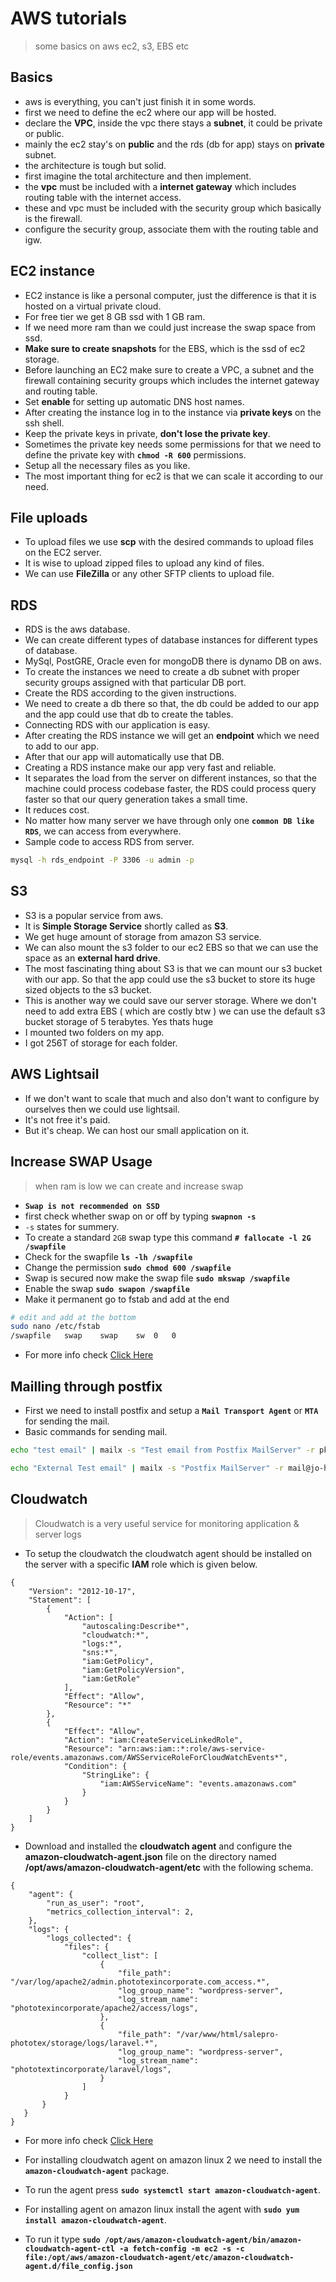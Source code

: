 # AWS tutorials

> some basics on aws ec2, s3, EBS etc

## Basics

- aws is everything, you can't just finish it in some words.
- first we need to define the ec2 where our app will be hosted.
- declare the **VPC**, inside the vpc there stays a **subnet**, it could be private or public.
- mainly the ec2 stay's on **public** and the rds (db for app) stays on **private** subnet.
- the architecture is tough but solid.
- first imagine the total architecture and then implement.
- the **vpc** must be included with a **internet gateway** which includes routing table with the internet access.
- these and vpc must be included with the security group which basically is the firewall.
- configure the security group, associate them with the routing table and igw.

## EC2 instance

- EC2 instance is like a personal computer, just the difference is that it is hosted on a virtual private cloud.
- For free tier we get 8 GB ssd with 1 GB ram.
- If we need more ram than we could just increase the swap space from ssd.
- **Make sure to create snapshots** for the EBS, which is the ssd of ec2 storage.
- Before launching an EC2 make sure to create a VPC, a subnet and the firewall containing security groups which includes the internet gateway and routing table.
- Set **enable** for setting up automatic DNS host names.
- After creating the instance log in to the instance via **private keys** on the ssh shell.
- Keep the private keys in private, **don't lose the private key**.
- Sometimes the private key needs some permissions for that we need to define the private key with **`chmod -R 600`** permissions.
- Setup all the necessary files as you like.
- The most important thing for ec2 is that we can scale it according to our need.

## File uploads

- To upload files we use **scp** with the desired commands to upload files on the EC2 server.
- It is wise to upload zipped files to upload any kind of files.
- We can use **FileZilla** or any other SFTP clients to upload file.

## RDS

- RDS is the aws database.
- We can create different types of database instances for different types of database.
- MySql, PostGRE, Oracle even for mongoDB there is dynamo DB on aws.
- To create the instances we need to create a db subnet with proper security groups assigned with that particular DB port.
- Create the RDS according to the given instructions.
- We need to create a db there so that, the db could be added to our app and the app could use that db to create the tables.
- Connecting RDS with our application is easy.
- After creating the RDS instance we will get an **endpoint** which we need to add to our app.
- After that our app will automatically use that DB.
- Creating a RDS instance make our app very fast and reliable.
- It separates the load from the server on different instances, so that the machine could process codebase faster, the RDS could process query faster so that our query generation takes a small time.
- It reduces cost.
- No matter how many server we have through only one **`common DB like RDS`**, we can access from everywhere. 
- Sample code to access RDS from server. 
```bash
mysql -h rds_endpoint -P 3306 -u admin -p
```
## S3

- S3 is a popular service from aws.
- It is **Simple Storage Service** shortly called as **S3**.
- We get huge amount of storage from amazon S3 service.
- We can also mount the s3 folder to our ec2 EBS so that we can use the space as an **external hard drive**.
- The most fascinating thing about S3 is that we can mount our s3 bucket with our app. So that the app could use the s3 bucket to store its huge sized objects to the s3 bucket.
- This is another way we could save our server storage. Where we don't need to add extra EBS ( which are costly btw ) we can use the default s3 bucket storage of 5 terabytes. Yes thats huge
- I mounted two folders on my app.
- I got 256T of storage for each folder.

## AWS Lightsail

- If we don't want to scale that much and also don't want to configure by ourselves then we could use lightsail.
- It's not free it's paid.
- But it's cheap. We can host our small application on it.

## Increase SWAP Usage
> when ram is low we can create and increase swap

- **`Swap is not recommended on SSD`** 
- first check whether swap on or off by typing **`swapnon -s`** 
- `-s` states for summery. 
- To create a standard `2GB` swap type this command **`# fallocate -l 2G /swapfile`**
- Check for the swapfile **`ls -lh /swapfile`**
- Change the permission **`sudo chmod 600 /swapfile`**
- Swap is secured now make the swap file **`sudo mkswap /swapfile`**
- Enable the swap **`sudo swapon /swapfile`**
- Make it permanent go to fstab and add at the end 
```bash 
# edit and add at the bottom  
sudo nano /etc/fstab
/swapfile   swap    swap    sw  0   0
```
- For more info check [Click Here](https://www.digitalocean.com/community/tutorials/how-to-add-swap-on-centos-7)

## Mailling through postfix 

- First we need to install postfix and setup a **`Mail Transport Agent`** or **`MTA`** for sending the mail.
- Basic commands for sending mail.

```bash 
echo "test email" | mailx -s "Test email from Postfix MailServer" -r pkumar@jo-hukum.com postfixuser@jo-hukum.com

echo "External Test email" | mailx -s "Postfix MailServer" -r mail@jo-hukum.com nasirul.islam@northsouth.edu
```

## Cloudwatch 
> Cloudwatch is a very useful service for monitoring application & server logs

- To setup the cloudwatch the cloudwatch agent should be installed on the server with a specific **IAM** role which is given below.
```
{
    "Version": "2012-10-17",
    "Statement": [
        {
            "Action": [
                "autoscaling:Describe*",
                "cloudwatch:*",
                "logs:*",
                "sns:*",
                "iam:GetPolicy",
                "iam:GetPolicyVersion",
                "iam:GetRole"
            ],
            "Effect": "Allow",
            "Resource": "*"
        },
        {
            "Effect": "Allow",
            "Action": "iam:CreateServiceLinkedRole",
            "Resource": "arn:aws:iam::*:role/aws-service-role/events.amazonaws.com/AWSServiceRoleForCloudWatchEvents*",
            "Condition": {
                "StringLike": {
                    "iam:AWSServiceName": "events.amazonaws.com"
                }
            }
        }
    ]
}
```
- Download and installed the **cloudwatch agent** and configure the **amazon-cloudwatch-agent.json** file on the directory named **/opt/aws/amazon-cloudwatch-agent/etc** with the following schema. 
```
{
    "agent": {
        "run_as_user": "root",
        "metrics_collection_interval": 2,
    },
    "logs": {
        "logs_collected": {
            "files": {
                "collect_list": [
                    {
                        "file_path": "/var/log/apache2/admin.phototexincorporate.com_access.*",
                        "log_group_name": "wordpress-server",
                        "log_stream_name": "phototexincorporate/apache2/access/logs",
                    },
                    {
                        "file_path": "/var/www/html/salepro-phototex/storage/logs/laravel.*",
                        "log_group_name": "wordpress-server",
                        "log_stream_name": "phototextincorporate/laravel/logs",
                    }
                ]
            }
       }
   }
}
```
- For more info check [Click Here](https://docs.aws.amazon.com/AmazonCloudWatch/latest/monitoring/AgentSetup.html)

- For installing cloudwatch agent on amazon linux 2 we need to install the **`amazon-cloudwatch-agent`** package.

- To run the agent press **`sudo systemctl start amazon-cloudwatch-agent`**.

- For installing agent on amazon linux install the agent with **`sudo yum install amazon-cloudwatch-agent`**.

- To run it type **`sudo /opt/aws/amazon-cloudwatch-agent/bin/amazon-cloudwatch-agent-ctl -a fetch-config -m ec2 -s -c file:/opt/aws/amazon-cloudwatch-agent/etc/amazon-cloudwatch-agent.d/file_config.json`**

